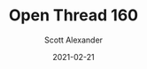 ---
layout: podcast
title: "Open Thread 160"
author: Scott Alexander
description: https://astralcodexten.substack.com/p/open-thread-160
date: 2021-02-21
length: 313731
duration: 78
guid: open-thread-160
---
